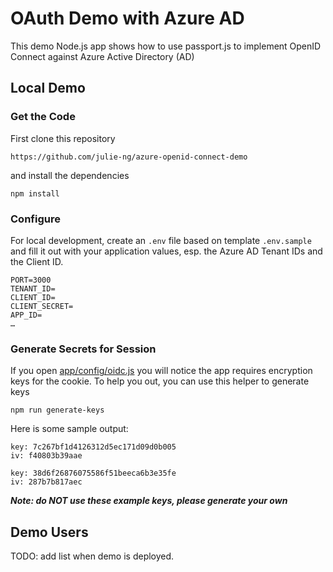 # OAuth Demo with Azure AD

This demo Node.js app shows how to use passport.js to implement OpenID Connect against Azure Active Directory (AD)

## Local Demo

### Get the Code

First clone this repository

```
https://github.com/julie-ng/azure-openid-connect-demo
```

and install the dependencies

```
npm install
```

### Configure

For local development, create an `.env` file based on template `.env.sample` and fill it out with your application values, esp. the Azure AD Tenant IDs and the Client ID.

```
PORT=3000
TENANT_ID=
CLIENT_ID=
CLIENT_SECRET=
APP_ID=
…
```

### Generate Secrets for Session

If you open [app/config/oidc.js](./app/config/oidc.js) you will notice the app requires encryption keys for the cookie. To help you out, you can use this helper to generate keys

```
npm run generate-keys
```

Here is some sample output: 

```
key: 7c267bf1d4126312d5ec171d09d0b005
iv: f40803b39aae

key: 38d6f26876075586f51beeca6b3e35fe
iv: 287b7b817aec
```

**_Note: do NOT use these example keys, please generate your own_**


## Demo Users

TODO: add list when demo is deployed.